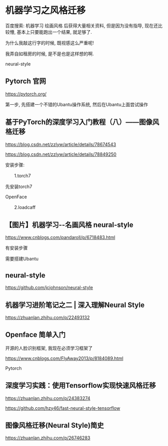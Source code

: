 # 机器学习之风格迁移

百度搜索: 机器学习 绘画风格   后获得大量相关资料, 但是因为没有指导, 现在还比较懵, 基本上只要能跑出一个结果, 就足够了.

为什么我敲这行字的时候, 既视感这么严重呢!

我弄自如租房的时候, 是不是也是这样想的啊.

neural-style

## Pytorch 官网

https://pytorch.org/

第一步, 先搭建一个不错的Ubantu操作系统, 然后在Ubantu上面尝试操作



## 基于PyTorch的深度学习入门教程（八）——图像风格迁移

https://blog.csdn.net/zzlyw/article/details/78674543

https://blog.csdn.net/zzlyw/article/details/78849250



安装步骤:

　　1.torch7

先安装torch7

OpenFace 

　　2.loadcaff

## 【图片】机器学习--名画风格 neural-style

https://www.cnblogs.com/pandaroll/p/6718483.html

有安装步骤

需要搭建Ubantu



## neural-style

https://github.com/jcjohnson/neural-style

## 机器学习进阶笔记之二 | 深入理解Neural Style

https://zhuanlan.zhihu.com/p/22493132



## Openface 简单入门

开源的人脸识别框架, 我现在必须学习框架了

https://www.cnblogs.com/FlyAway2013/p/8184089.html



Pytorch



## 深度学习实践：使用Tensorflow实现快速风格迁移

https://zhuanlan.zhihu.com/p/24383274

https://github.com/hzy46/fast-neural-style-tensorflow





## 图像风格迁移(Neural Style)简史

https://zhuanlan.zhihu.com/p/26746283




